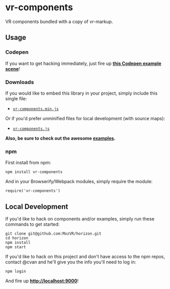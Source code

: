 # vr-components

VR components bundled with a copy of vr-markup.


## Usage

### Codepen

If you want to get hacking immediately, just fire up [__this Codepen example scene__](http://codepen.io/mozvr/pen/zvqGqO?editors=100)!

### Downloads

If you would like to embed this library in your project, simply include this single file:

* [`vr-components.min.js`](https://mozvr.github.io/vr-components/dist/vr-components.min.js)

Or if you'd prefer unminified files for local development (with source maps):

* [`vr-components.js`](https://mozvr.github.io/vr-components/dist/vr-components.js)

__Also, be sure to check out the awesome [examples](https://mozvr.github.io/vr-components/examples/).__

### npm

First install from npm:

    npm install vr-components

And in your Browserify/Webpack modules, simply require the module:

    require('vr-components')


## Local Development

If you'd like to hack on components and/or examples, simply run these commands to get started:

    git clone git@github.com:MozVR/horizon.git
    cd horizon
    npm install
    npm start

If you'd like to hack on this project and don't have access to the npm repos, contact @cvan and he'll give you the info you'll need to log in:

    npm login

And fire up __[http://localhost:9000](http://localhost:9000)__!
